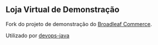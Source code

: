 ## Loja Virtual de Demonstração

Fork do projeto de demonstração do [Broadleaf Commerce](http://www.broadleafcommerce.org).

Utilizado por [devops-java](https://github.com/rsouza01/devops-java)
